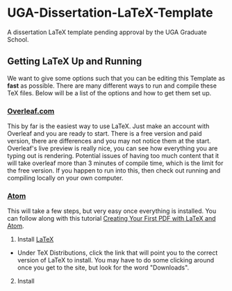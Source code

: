 # UGA-Dissertation-LaTeX-Template
A dissertation LaTeX template pending approval by the UGA Graduate School.

## Getting LaTeX Up and Running
We want to give some options such that you can be editing this Template as __fast__ as possible. There are many different ways to run and compile these TeX files. Below will be a list of the options and how to get them set up.

### [Overleaf.com](https://www.overleaf.com/)
This by far is the easiest way to use LaTeX. Just make an account with Overleaf and you are ready to start. There is a free version and paid version, there are differences and you may not notice them at the start. Overleaf's live preview is really nice, you can see how everything you are typing out is rendering. Potential issues of having too much content that it will take overleaf more than 3 minutes of compile time, which is the limit for the free version. If you happen to run into this, then check out running and compiling locally on your own computer.

### [Atom](atom.io)
This will take a few steps, but very easy once everything is installed. You can follow along with this tutorial [Creating Your First PDF with LaTeX and Atom](http://economistry.com/2016/02/create-first-pdf-latex-atom-mac/).
1. Install [LaTeX](https://www.latex-project.org/get/)
  * Under TeX Distributions, click the link that will point you to the correct version of LaTeX to install. You may have to do some clicking around once you get to the site, but look for the word "Downloads".
2. Install  
